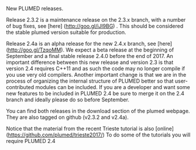 New PLUMED releases.

Release 2.3.2 is a maintenance release on the 2.3.x branch, with a number of bug fixes, see [here] (http://goo.gl/iJl9BG) . This should be considered the stable plumed version suitable for production.

Release 2.4a is an alpha release for the new 2.4.x branch, see [here] (http://goo.gl/TzqoMM). We expect a beta release at the beginning of September and a final stable release 2.4.0 before the end of 2017. An important difference between this new release and version 2.3 is that version 2.4 requires C++11 and as such the code may no longer compile if you use very old compilers. Another important change is that we are in the process of organizing the internal structure of PLUMED better so that user-contributed modules can be included. If you are a developer and want some new features to be included in PLUMED 2.4 be sure to merge it on the 2.4 branch and ideally please do so before September.

You can find both releases in the download section of the plumed webpage. They are also tagged on github (v2.3.2 and v2.4a).

Notice that the material from the recent Trieste tutorial is also [online] (https://github.com/plumed/trieste2017/) To do some of the tutorials you will require PLUMED 2.4
